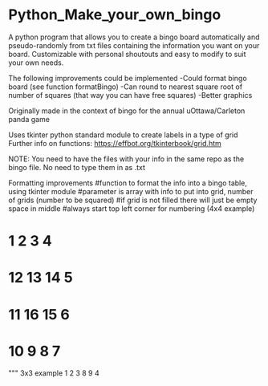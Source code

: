 # Python_Make_your_own_bingo
A python program that allows you to create a bingo board automatically and pseudo-randomly from txt files containing the information you want on your board. Customizable with personal shoutouts and easy to modify to suit your own needs. 

The following improvements could be implemented 
-Could format bingo board (see function formatBingo)
-Can round to nearest square root of number of squares (that way you can have free squares)
-Better graphics

Originally made in the context of bingo for the annual uOttawa/Carleton panda game

Uses tkinter python standard module to create labels in a type of grid 
Further info on functions: https://effbot.org/tkinterbook/grid.htm 

NOTE:
You need to have the files with your info in the same repo as the bingo file. No need to type them in as .txt


Formatting improvements
#function to format the info into a bingo table, using tkinter module
#parameter is array with info to put into grid, number of grids (number to be squared)
#if grid is not filled there will just be empty space in middle 
#always start top left corner for numbering (4x4 example)
# 1  2  3  4
# 12 13 14 5
# 11 16 15 6
# 10 9  8  7
"""
3x3 example
1  2  3
8  9  4
